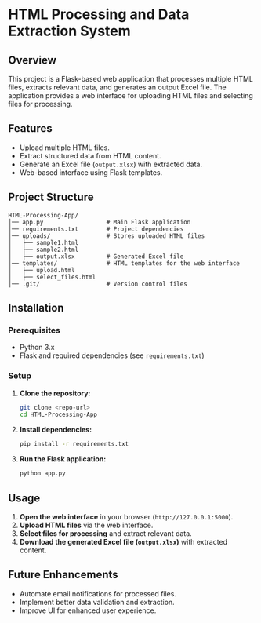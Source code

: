 # HTML Processing and Data Extraction System

## Overview
This project is a Flask-based web application that processes multiple HTML files, extracts relevant data, and generates an output Excel file. The application provides a web interface for uploading HTML files and selecting files for processing.

## Features
- Upload multiple HTML files.
- Extract structured data from HTML content.
- Generate an Excel file (`output.xlsx`) with extracted data.
- Web-based interface using Flask templates.

## Project Structure
```
HTML-Processing-App/
│── app.py                  # Main Flask application
│── requirements.txt        # Project dependencies
│── uploads/                # Stores uploaded HTML files
│   ├── sample1.html
│   ├── sample2.html
│   ├── output.xlsx         # Generated Excel file
│── templates/              # HTML templates for the web interface
│   ├── upload.html
│   ├── select_files.html
│── .git/                   # Version control files
```

## Installation

### Prerequisites
- Python 3.x
- Flask and required dependencies (see `requirements.txt`)

### Setup
1. **Clone the repository:**
   ```sh
   git clone <repo-url>
   cd HTML-Processing-App
   ```
2. **Install dependencies:**
   ```sh
   pip install -r requirements.txt
   ```
3. **Run the Flask application:**
   ```sh
   python app.py
   ```

## Usage
1. **Open the web interface** in your browser (`http://127.0.0.1:5000`).
2. **Upload HTML files** via the web interface.
3. **Select files for processing** and extract relevant data.
4. **Download the generated Excel file (`output.xlsx`)** with extracted content.

## Future Enhancements
- Automate email notifications for processed files.
- Implement better data validation and extraction.
- Improve UI for enhanced user experience.

